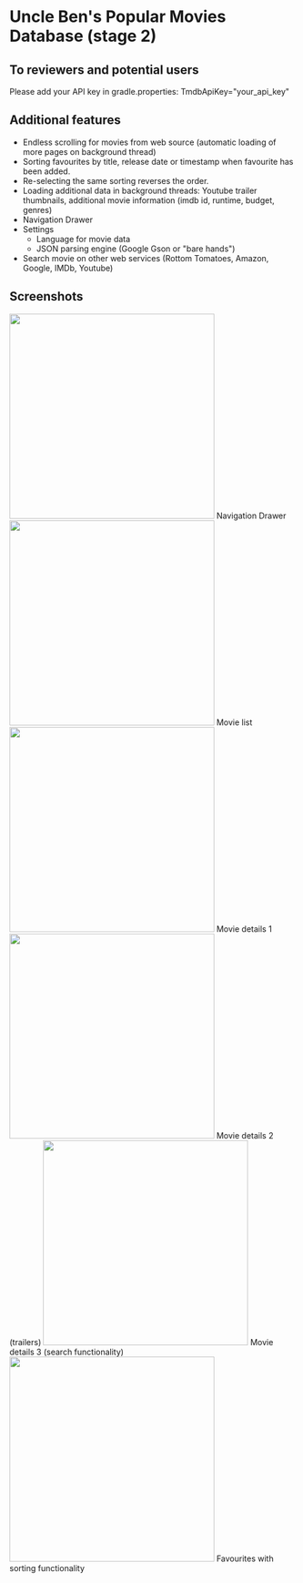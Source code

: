 # Uncle Ben's Popular Movies Database (stage 2)

## To reviewers and potential users
Please add your API key in gradle.properties: TmdbApiKey="your_api_key"

## Additional features
* Endless scrolling for movies from web source (automatic loading of more pages on background thread)
* Sorting favourites by title, release date or timestamp when  favourite has been added.
* Re-selecting the same sorting reverses the order.
* Loading additional data in background threads: Youtube trailer thumbnails, additional movie information (imdb id, runtime, budget, genres)
* Navigation Drawer
* Settings
    * Language for movie data
    * JSON parsing engine (Google Gson or "bare hands")
* Search movie on other web services (Rottom Tomatoes, Amazon, Google, IMDb, Youtube)


## Screenshots
<img src="/screenshots/nav_drawer.png" width="360">
Navigation Drawer

<img src="/screenshots/movies_list.png" width="360">
Movie list

<img src="/screenshots/movie_details_1.png" width="360">
Movie details 1

<img src="/screenshots/trailers.png" width="360">
Movie details 2 (trailers)

<img src="/screenshots/search_on.png" width="360">
Movie details 3 (search functionality)

<img src="/screenshots/favorites_sorting.png" width="360">
Favourites with sorting functionality

